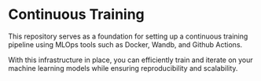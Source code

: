 # Continuous Training

This repository serves as a foundation for setting up a continuous training pipeline using MLOps tools such as 
Docker, Wandb, and Github Actions. 

With this infrastructure in place, you can efficiently train and iterate on your machine learning models while 
ensuring reproducibility and scalability.
